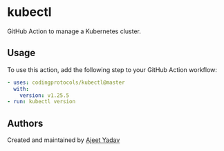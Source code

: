 # kubectl

GitHub Action to manage a Kubernetes cluster.

## Usage
To use this action, add the following step to your GitHub Action workflow:
```yaml
- uses: codingprotocols/kubectl@master
  with:
    version: v1.25.5
- run: kubectl version
```

## Authors

Created and maintained by [Ajeet Yadav](https://github.com/imAjeetYadav)
